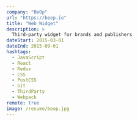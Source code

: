 ```yaml
---
company: "BeOp"
url: "https://beop.io"
title: "Web Widget"
description: >
  Third-party widget for brands and publishers
dateStart: 2015-03-01
dateEnd: 2015-09-01
hashtags:
  - JavaScript
  - React
  - Redux
  - CSS
  - PostCSS
  - Git
  - ThirdParty
  - Webpack
remote: true
image: /resume/beop.jpg
---
```

